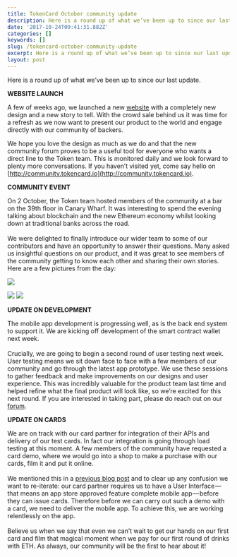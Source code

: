 ```yaml
---
title: TokenCard October community update
description: Here is a round up of what we’ve been up to since our last update.
date: '2017-10-24T09:41:31.882Z'
categories: []
keywords: []
slug: /tokencard-october-community-update
excerpt: Here is a round up of what we’ve been up to since our last update.
layout: post
---
```


Here is a round up of what we’ve been up to since our last update.

**WEBSITE LAUNCH**

A few of weeks ago, we launched a new [website](http://tokencard.io) with a completely new design and a new story to tell. With the crowd sale behind us it was time for a refresh as we now want to present our product to the world and engage directly with our community of backers.

We hope you love the design as much as we do and that the new community forum proves to be a useful tool for everyone who wants a direct line to the Token team. This is monitored daily and we look forward to plenty more conversations. If you haven’t visited yet, come say hello on [http://community.tokencard.io](http://community.tokencard.io).

**COMMUNITY EVENT**

On 2 October, the Token team hosted members of the community at a bar on the 39th floor in Canary Wharf. It was interesting to spend the evening talking about blockchain and the new Ethereum economy whilst looking down at traditional banks across the road.  
   
We were delighted to finally introduce our wider team to some of our contributors and have an opportunity to answer their questions. Many asked us insightful questions on our product, and it was great to see members of the community getting to know each other and sharing their own stories. Here are a few pictures from the day:

![](images/1__H3K1oOes3CnVKIYh4A2XFw.png)

![](images/1__AVvRqf__ReMUXc9RUqg6l6w.png)
![](images/1__7HgkAUtNfOW083ogX9MilQ.png)

**UPDATE ON DEVELOPMENT**

The mobile app development is progressing well, as is the back end system to support it. We are kicking off development of the smart contract wallet next week.  
   
Crucially, we are going to begin a second round of user testing next week. User testing means we sit down face to face with a few members of our community and go through the latest app prototype. We use these sessions to gather feedback and make improvements on our designs and user experience. This was incredibly valuable for the product team last time and helped refine what the final product will look like, so we’re excited for this next round. If you are interested in taking part, please do reach out on our [forum](http://community.tokencard.io).

**UPDATE ON CARDS**

We are on track with our card partner for integration of their APIs and delivery of our test cards. In fact our integration is going through load testing at this moment. A few members of the community have requested a card demo, where we would go into a shop to make a purchase with our cards, film it and put it online.  
   
We mentioned this in a [previous blog post](https://medium.com/monolithstudio/tokencard-september-1st-community-update-db02528cb2aa) and to clear up any confusion we want to re-iterate: our card partner requires us to have a User Interface — that means an app store approved feature complete mobile app — before they can issue cards. Therefore before we can carry out such a demo with a card, we need to deliver the mobile app. To achieve this, we are working relentlessly on the app.  
   
Believe us when we say that even we can’t wait to get our hands on our first card and film that magical moment when we pay for our first round of drinks with ETH. As always, our community will be the first to hear about it!